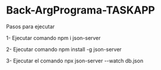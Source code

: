 ﻿# Back-ArgPrograma-TASKAPP

 Pasos para ejecutar 
 
1- Ejecutar comando npm i json-server

2- Ejecutar comando npm install -g json-server

3- Ejecutar el comando npx json-server --watch db.json

